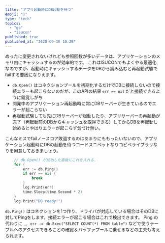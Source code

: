 ```yaml
---
title: "アプリ起動時にDB起動を待つ"
emoji: "🦔"
type: "tech"
topics:
  - "go"
  - "isucon"
published: true
published_at: "2020-09-18 10:28"
---
```


めったに変更されないけれども参照回数が多いデータは、アプリケーションのメモリ内にキャッシュするのが効率的です。
これはISUCONでもよくやる最適化なのですが、起動時にキャッシュするデータをDBから読み込むと再起動試験でfailする要因になりえます。

* `db.Open()` はコネクションプールを初期化するだけでDBに接続しないので接続エラーも起こらないのだが、このAPIの結果 `err == nil` だと接続できるように錯覚しがち
* 開発中のアプリケーション再起動時に常にDBサーバーが生きているのでエラーが起こらない
* 再起動試験しても先にDBサーバーが起動したり、アプリサーバーの再起動が完了（再起動前のDBからキャッシュを取得できる）してからDBを再起動し始めるとやはりエラーが起こらず気づけ無い。

こんなミスでfailノースコア敗退するのはあまりにももったいないので、アプリケーション起動時にDBの起動を待つコードスニペットなりコピペライブラリなりを用意しておきましょう。

```go
	// db.Open() が成功した直後にこれを入れる.
	for {
		err := db.Ping()
		if err == nil {
			break
		}
		log.Print(err)
		time.Sleep(time.Second * 2)
	}
	log.Print("DB ready!")
```

`db.Ping()` はコネクションを1つ作り、ドライバが対応している場合はそのDBに対してPingをします。接続エラーが起こる場合はこれで検出できます。
Ping の代わりに `_, err := db.Exec("SELECT COUNT(*) FROM table")` などで使うテーブルへのアクセスできることの確認＆バッファプールに乗せるなどの工夫も考えられます。